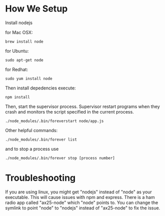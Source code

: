 How We Setup
============

Install nodejs

for Mac OSX:

`brew install node`

for Ubuntu:

`sudo apt-get node`

for Redhat:

`sudo yum install node`


Then install depedencies execute:

`npm install`


Then, start the supervisor process.  Supervisor restart programs when they crash and monitors the script specified in the current process.

`./node_modules/.bin/foreverstart node/app.js`

Other helpful commands:

`./node_modules/.bin/forever list`

and to stop a process use 

`./node_modules/.bin/forever stop [process number]`


Troubleshooting
===============

If you are using linux, you might get "nodejs" instead of "node" as your executable.  This will cause issues with npm and express.  There is a ham radio app called "ax25-node" which "node" points to.  You can change the symlink to point "node" to "nodejs" instead of "ax25-node" to fix the issue.
